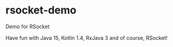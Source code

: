 # rsocket-demo
Demo for RSocket

Have fun with Java 15, Kotlin 1.4, RxJava 3 and of course, RSocket!
